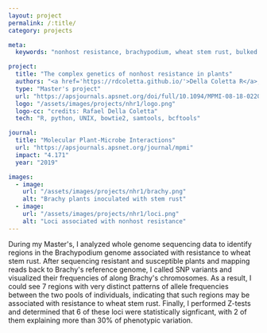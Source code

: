 ```yaml
---
layout: project
permalink: /:title/
category: projects

meta:
  keywords: "nonhost resistance, brachypodium, wheat stem rust, bulked segregant analysis"

project:
  title: "The complex genetics of nonhost resistance in plants"
  authors: "<a href='https://rdcoletta.github.io/'>Della Coletta R</a>, Hirsch CN, Rouse MN, Lorenz A, Garvin DF"
  type: "Master's project"
  url: "https://apsjournals.apsnet.org/doi/full/10.1094/MPMI-08-18-0220-R"
  logo: "/assets/images/projects/nhr1/logo.png"
  logo-cc: "credits: Rafael Della Coletta"
  tech: "R, python, UNIX, bowtie2, samtools, bcftools"

journal:
  title: "Molecular Plant-Microbe Interactions"
  url: "https://apsjournals.apsnet.org/journal/mpmi"
  impact: "4.171"
  year: "2019"

images:
  - image:
    url: "/assets/images/projects/nhr1/brachy.png"
    alt: "Brachy plants inoculated with stem rust"
  - image:
    url: "/assets/images/projects/nhr1/loci.png"
    alt: "Loci associated with nonhost resistance"
---
```

<p>During my Master's, I analyzed whole genome sequencing data to identify regions in the Brachypodium genome associated with resistance to wheat stem rust. After sequencing resistant and susceptible plants and mapping reads back to Brachy's reference genome, I called SNP variants and visualized their frequencies of along Brachy's chromosomes. As a result, I could see 7 regions with very distinct patterns of allele frequencies between the two pools of individuals, indicating that such regions may be associated with resistance to wheat stem rust. Finally, I performed Z-tests and determined that 6 of these loci were statistically signficant, with 2 of them explaining more than 30% of phenotypic variation.</p>
